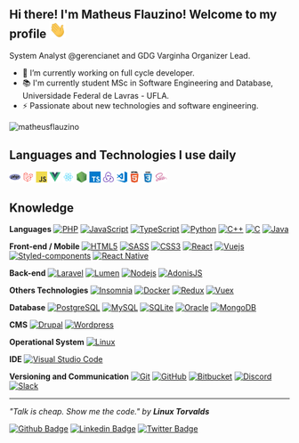 

<!--
**matheusflauzino/matheusflauzino** is a ✨ _special_ ✨ repository because its `README.md` (this file) appears on your GitHub profile.
### Hi there 👋
Here are some ideas to get you started:

- 🔭 I’m currently working on ...
- 🌱 I’m currently learning ...
- 👯 I’m looking to collaborate on ...
- 🤔 I’m looking for help with ...
- 💬 Ask me about ...
- 📫 How to reach me: ...
- 😄 Pronouns: ...
- ⚡ Fun fact: ...

[![Gmail Badge](https://img.shields.io/badge/-Gmail-c14438?style=flat-square&logo=Gmail&logoColor=white&link=mailto:teste@gmail.com)](mailto:teste@gmail.com)
-->

## Hi there! I'm Matheus Flauzino! Welcome to my profile <img style="margin: 0 auto" src="https://github.com/ABSphreak/ABSphreak/blob/master/gifs/Hi.gif" height="30">

System Analyst @gerencianet and GDG Varginha Organizer Lead.

- 🔭 I’m currently working on full cycle developer.
- :books:  I'm currently student MSc in Software Engineering and Database, Universidade Federal de Lavras - UFLA.
- ⚡ Passionate about new technologies and software engineering.


<img align="center" src="https://github-readme-stats.vercel.app/api?username=matheusflauzino&show_icons=true&count_private=true" alt="matheusflauzino" width="50%"/>


## Languages and Technologies I use daily


<code><img height="20" src="https://raw.githubusercontent.com/github/explore/80688e429a7d4ef2fca1e82350fe8e3517d3494d/topics/php/php.png"></code>
<code><img height="20" src="https://raw.githubusercontent.com/github/explore/80688e429a7d4ef2fca1e82350fe8e3517d3494d/topics/laravel/laravel.png"></code>
<code><img height="20" src="https://raw.githubusercontent.com/github/explore/80688e429a7d4ef2fca1e82350fe8e3517d3494d/topics/javascript/javascript.png"></code>
<code><img height="20" src="https://raw.githubusercontent.com/github/explore/80688e429a7d4ef2fca1e82350fe8e3517d3494d/topics/vue/vue.png"></code>
<code><img height="20" src="https://raw.githubusercontent.com/github/explore/80688e429a7d4ef2fca1e82350fe8e3517d3494d/topics/react/react.png"></code>
<code><img height="20" src="https://raw.githubusercontent.com/github/explore/80688e429a7d4ef2fca1e82350fe8e3517d3494d/topics/nodejs/nodejs.png"></code>
<code><img height="20" src="https://raw.githubusercontent.com/github/explore/80688e429a7d4ef2fca1e82350fe8e3517d3494d/topics/typescript/typescript.png"></code>
<code><img height="20" src="https://raw.githubusercontent.com/github/explore/80688e429a7d4ef2fca1e82350fe8e3517d3494d/topics/redux/redux.png"></code>
<code><img height="20" src="https://raw.githubusercontent.com/github/explore/80688e429a7d4ef2fca1e82350fe8e3517d3494d/topics/visual-studio-code/visual-studio-code.png"></code>
<code><img height="20" src="https://raw.githubusercontent.com/github/explore/80688e429a7d4ef2fca1e82350fe8e3517d3494d/topics/html/html.png"></code>
<code><img height="20" src="https://raw.githubusercontent.com/github/explore/80688e429a7d4ef2fca1e82350fe8e3517d3494d/topics/css/css.png"></code>
<code><img height="20" src="https://raw.githubusercontent.com/github/explore/80688e429a7d4ef2fca1e82350fe8e3517d3494d/topics/sass/sass.png"></code>


## Knowledge

**Languages**
[![PHP](https://img.shields.io/badge/-PHP-5849BE?style=flat-square&logo=php&logoColor=white&link=https://github.com/matheusflauzino/)](https://github.com/matheusflauzino/)
[![JavaScript](https://img.shields.io/badge/-JavaScript-black?style=flat-square&logo=javascript&link=https://github.com/matheusflauzino/)](https://github.com/matheusflauzino/)
[![TypeScript](https://img.shields.io/badge/-TypeScript-007ACC?style=flat-square&logo=typescript&link=https://github.com/matheusflauzino/)](https://github.com/matheusflauzino/)
[![Python](https://img.shields.io/badge/-Python-afd0ea?style=flat-square&logo=Python&link=https://github.com/matheusflauzino/)](https://github.com/matheusflauzino/)
[![C++](https://img.shields.io/badge/-C++-00599C?style=flat-square&logo=c++&link=https://github.com/matheusflauzino/)](https://github.com/matheusflauzino/)
[![C](https://img.shields.io/badge/-A8B9CC?style=flat-square&logo=c&logoColor=white&link=https://github.com/matheusflauzino/)](https://github.com/matheusflauzino/)
[![Java](https://img.shields.io/badge/Java-E34F26?style=flat-square&logo=java&logoColor=white&link=https://github.com/matheusflauzino/)](https://github.com/matheusflauzino/)


**Front-end / Mobile**
[![HTML5](https://img.shields.io/badge/-HTML5-E34F26?style=flat-square&logo=html5&logoColor=white&link=https://github.com/matheusflauzino/)](https://github.com/matheusflauzino/)
[![SASS](https://img.shields.io/badge/-SASS-ed9ac2?style=flat-square&logo=sass)](https://github.com/matheusflauzino/)
[![CSS3](https://img.shields.io/badge/-CSS3-1572B6?style=flat-square&logo=css3&link=https://github.com/matheusflauzino/)](https://github.com/matheusflauzino/)
[![React](https://img.shields.io/badge/-React-black?style=flat-square&logo=react&link=https://github.com/matheusflauzino/)](https://github.com/matheusflauzino/)
[![Vuejs](https://img.shields.io/badge/-Vue-4fc08d?style=flat-square&logo=vue.js&logoColor=white&link=https://github.com/matheusflauzino/)](https://github.com/matheusflauzino/)
[![Styled-components](https://img.shields.io/badge/-Styled%20Components-pink?style=flat-square&logo=styled-components)](https://github.com/matheusflauzino/)
[![React Native](https://img.shields.io/badge/-ReactNative-black?style=flat-square&logo=react)](https://github.com/matheusflauzino/)

**Back-end**
[![Laravel](https://img.shields.io/badge/-Laravel-ff2d20?style=flat-square&logo=laravel&logoColor=white&link=https://github.com/matheusflauzino/)](https://github.com/matheusflauzino/)
[![Lumen](https://img.shields.io/badge/-Lumen-ff2d30?style=flat-square&logo=Lumen&logoColor=white&link=https://github.com/matheusflauzino/)](https://github.com/matheusflauzino/)
[![Nodejs](https://img.shields.io/badge/-Node.js-339933?style=flat-square&logo=Node.js&logoColor=white&link=https://github.com/matheusflauzino/)](https://github.com/matheusflauzino/)
[![AdonisJS](https://img.shields.io/badge/-AdonisJS-220052?style=flat-square&logo=AdonisJS&logoColor=white&link=https://github.com/matheusflauzino/)](https://github.com/matheusflauzino/)


**Others Technologies**
[![Insomnia](https://img.shields.io/badge/-Insomnia-5849BE?style=flat-square&logo=Insomnia&link=https://github.com/matheusflauzino/)](https://github.com/matheusflauzino/)
[![Docker](https://img.shields.io/badge/-Docker-black?style=flat-square&logo=docker&link=https://github.com/matheusflauzino/)](https://github.com/matheusflauzino/)
[![Redux](https://img.shields.io/badge/-Redux-764ABC?style=flat-square&logo=redux&link=https://github.com/matheusflauzino/)](https://github.com/matheusflauzino/)
[![Vuex](https://img.shields.io/badge/-Vuex-4fc08d?style=flat-square&logo=vue.js&logoColor=white&link=https://github.com/matheusflauzino/)](https://github.com/matheusflauzino/)

**Database**
[![PostgreSQL](https://img.shields.io/badge/-PostgreSQL-336791?style=flat-square&logo=postgresql&link=https://github.com/matheusflauzino/)](https://github.com/matheusflauzino/)
[![MySQL](https://img.shields.io/badge/-MySQL-a0c4db?style=flat-square&logo=mysql&link=https://github.com/matheusflauzino/)](https://github.com/matheusflauzino/)
[![SQLite](https://img.shields.io/badge/-SQLite-003B57?style=flat-square&logo=sqlite&link=https://github.com/matheusflauzino/)](https://github.com/matheusflauzino/)
[![Oracle](https://img.shields.io/badge/-Oracle-f80000?style=flat-square&logo=Oracle&link=https://github.com/matheusflauzino/)](https://github.com/matheusflauzino/)
[![MongoDB](https://img.shields.io/badge/-MongoDB-black?style=flat-square&logo=mongodb&link=https://github.com/matheusflauzino/)](https://github.com/matheusflauzino/)

**CMS**
[![Drupal](https://img.shields.io/badge/-Drupal-0678be?style=flat-square&logo=Drupal&link=https://github.com/matheusflauzino/)](https://github.com/matheusflauzino/)
[![Wordpress](https://img.shields.io/badge/-Wordpress-21759B?style=flat-square&logo=Wordpress&link=https://github.com/matheusflauzino/)](https://github.com/matheusflauzino/)

**Operational System**
[![Linux](https://img.shields.io/badge/-Linux-333333?style=flat-square&logo=Linux&link=https://github.com/matheusflauzino/)](https://github.com/matheusflauzino/)

**IDE**
[![Visual Studio Code](https://img.shields.io/badge/-Visual%20Studio%20Code-007ACC?style=flat-square&logo=VisualStudioCode&link=https://github.com/matheusflauzino/)](https://github.com/matheusflauzino/)

**Versioning and Communication**
[![Git](https://img.shields.io/badge/-Git-black?style=flat-square&logo=git&link=https://github.com/matheusflauzino/)](https://github.com/matheusflauzino/)
[![GitHub](https://img.shields.io/badge/-GitHub-181717?style=flat-square&logo=github&link=https://github.com/matheusflauzino/)](https://github.com/matheusflauzino/)
[![Bitbucket](https://img.shields.io/badge/-Bitbucket-0052CC?style=flat-square&logo=bitbucket&link=https://github.com/matheusflauzino/)](https://github.com/matheusflauzino/)
[![Discord](https://img.shields.io/badge/-Discord-000000?style=flat-square&logo=Discord&link=https://github.com/matheusflauzino/)](https://github.com/matheusflauzino/)
[![Slack](https://img.shields.io/badge/-Slack-4A154B?style=flat-square&logo=Slack&link=https://github.com/matheusflauzino/)](https://github.com/matheusflauzino/)


---


*"Talk is cheap. Show me the code." by **Linux Torvalds***




[![Github Badge](https://img.shields.io/badge/-Github-000?style=flat-square&logo=Github&logoColor=white&link=https://github.com/matheusflauzino)](https://github.com/matheusflauzino)
[![Linkedin Badge](https://img.shields.io/badge/-LinkedIn-blue?style=flat-square&logo=Linkedin&logoColor=white&link=https://www.linkedin.com/in/fernandoabreupereira/)](https://www.linkedin.com/in/matheusflauzino/)
[![Twitter Badge](https://img.shields.io/badge/-Twitter-1ca0f1?style=flat-square&labelColor=1ca0f1&logo=twitter&logoColor=white&link=https://twitter.com/FernandoAbreuP)](https://twitter.com/matheusflauzino)
